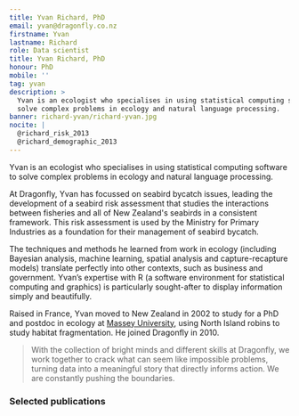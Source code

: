 ```yaml
---
title: Yvan Richard, PhD
email: yvan@dragonfly.co.nz
firstname: Yvan
lastname: Richard
role: Data scientist
title: Yvan Richard, PhD
honour: PhD
mobile: ''
tag: yvan
description: >
  Yvan is an ecologist who specialises in using statistical computing software to
  solve complex problems in ecology and natural language processing.
banner: richard-yvan/richard-yvan.jpg
nocite: |
  @richard_risk_2013
  @richard_demographic_2013
---
```


Yvan is an ecologist who specialises in using statistical computing software to
 solve complex problems in ecology and natural language processing.

<!--more-->

At Dragonfly, Yvan has focussed on seabird bycatch issues, leading the
development of a seabird risk assessment that studies the interactions between
 fisheries and all of New Zealand's seabirds in a consistent framework. This
 risk assessment is used by the Ministry for Primary Industries as a foundation
  for their management
of seabird bycatch.

The techniques and methods he learned from work in ecology (including Bayesian
  analysis, machine learning, spatial analysis and capture-recapture models)
  translate perfectly into other contexts, such as business and government.
  Yvan’s expertise with R (a software environment for statistical computing and
     graphics) is particularly sought-after to display information simply and
     beautifully.

Raised in France, Yvan moved to New Zealand in 2002 to study for a PhD and
postdoc in ecology at
[Massey University](http://www.massey.ac.nz/massey/learning/colleges/college-of-sciences/research/agriculture-environment-research/ecology/ecology.cfm),
using North Island robins to study habitat fragmentation. He joined Dragonfly in 2010.

> With the collection of bright minds and different skills at Dragonfly,
we work together to crack what can seem like impossible problems, turning data
 into a meaningful story that directly informs action. We are constantly pushing
  the boundaries.

### Selected publications
